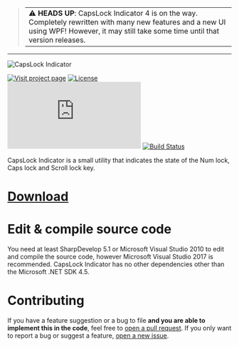 > | |
> | --- |
> |  ⚠ **HEADS UP**: CapsLock Indicator 4 is on the way. Completely rewritten with many new features and a new UI using WPF! However, it may still take some time until that version releases. |

----

![CapsLock Indicator](https://cli.jonaskohl.de/capslock-indicator-logo.png)

[![Visit project page](https://static.jonaskohl.de/q50c4wp6/cli-project-page_vlecvcbtz80tqvtt.svg)](https://cli.jonaskohl.de/)
[![License](https://img.shields.io/badge/License-Apache%202.0-red.svg)](https://opensource.org/licenses/Apache-2.0)
[![Version](https://cli.jonaskohl.de/version.php?shield=true&_=2)](https://cli.jonaskohl.de/!/download#latest)
[![Build Status](https://travis-ci.org/jonaskohl/CapsLockIndicator.svg?branch=master)](https://travis-ci.org/jonaskohl/CapsLockIndicator)

CapsLock Indicator is a small utility that indicates the state of the Num lock, Caps lock and Scroll lock key.

# [Download](https://cli.jonaskohl.de/!/download)

# Edit & compile source code
You need at least SharpDevelop 5.1 or Microsoft Visual Studio 2010 to edit and compile the source code, however Microsoft Visual Studio 2017 is recommended. CapsLock Indicator has no other dependencies other than the Microsoft .NET SDK 4.5.

# Contributing
If you have a feature suggestion or a bug to file **and you are able to implement this in the code**, feel free to [open a pull request](https://github.com/jonaskohl/CapsLockIndicator/pulls). If you only want to report a bug or suggest a feature, [open a new issue](https://github.com/jonaskohl/CapsLockIndicator/issues/new).

